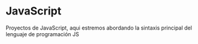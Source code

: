 # JavaScript
Proyectos de JavaScript, aqui estremos abordando la sintaxis principal del lenguaje de programación JS
